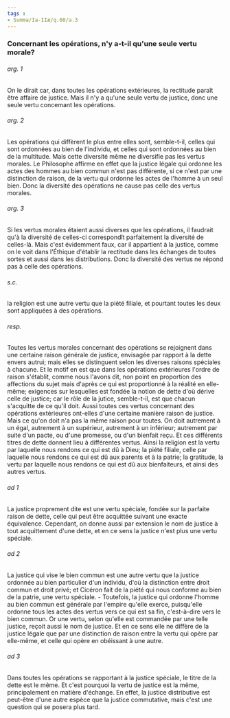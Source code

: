 ```yaml
---
tags : 
- Summa/Ia-IIæ/q.60/a.3
---
```


### Concernant les opérations, n'y a-t-il qu'une seule vertu morale?

###### arg. 1
On le dirait car, dans toutes les opérations extérieures, la rectitude paraît être affaire de justice. Mais il n'y a qu'une seule vertu de justice, donc une seule vertu concemant les opérations. 

###### arg. 2
Les opérations qui diffèrent le plus entre elles sont, semble-t-il, celles qui sont ordonnées au bien de l'individu, et celles qui sont ordonnées au bien de la multitude. Mais cette diversité même ne diversifie pas les vertus morales. Le Philosophe affirme en effet que la justice légale qui ordonne les actes des hommes au bien commun n'est pas différente, si ce n'est par une distinction de raison, de la vertu qui ordonne les actes de l'homme à un seul bien. Donc la diversité des opérations ne cause pas celle des vertus morales. 

###### arg. 3
Si les vertus morales étaient aussi diverses que les opérations, il faudrait qu'à la diversité de celles-ci correspondît parfaitement la diversité de celles-là. Mais c'est évidemment faux, car il appartient à la justice, comme on le voit dans l'Éthique d'établir la rectitude dans les échanges de toutes sortes et aussi dans les distributions. Donc la diversité des vertus ne répond pas à celle des opérations. 

###### s.c.
la religion est une autre vertu que la piété filiale, et pourtant toutes les deux sont appliquées à des opérations. 

###### resp.
Toutes les vertus morales concernant des opérations se rejoignent dans une certaine raison générale de justice, envisagée par rapport à la dette envers autrui; mais elles se distinguent selon les diverses raisons spéciales à chacune. Et le motif en est que dans les opérations extérieures l'ordre de raison s'établit, comme nous l'avons dit, non point en proportion des affections du sujet mais d'après ce qui est proportionné à la réalité en elle-même; exigences sur lesquelles est fondée la notion de dette d'où dérive celle de justice; car le rôle de la jutice, semble-t-il, est que chacun s'acquitte de ce qu'il doit. Aussi toutes ces vertus concernant des opérations extérieures ont-elles d'une certaine manière raison de justice. Mais ce qu'on doit n'a pas la même raison pour toutes. On doit autrement à un égal, autrement à un supérieur, autrement à un inférieur; autrement par suite d'un pacte, ou d'une promesse, ou d'un bienfait reçu. Et ces différents titres de dette donnent lieu à différentes vertus. Ainsi la religion est la vertu par laquelle nous rendons ce qui est dû à Dieu; la piété filiale, celle par laquelle nous rendons ce qui est dû aux parents et à la patrie; la gratitude, la vertu par laquelle nous rendons ce qui est dû aux bienfaiteurs, et ainsi des autres vertus. 

###### ad 1
La justice proprement dite est une vertu spéciale, fondée sur la parfaite raison de dette, celle qui peut être acquittée suivant une exacte équivalence. Cependant, on donne aussi par extension le nom de justice à tout acquittement d'une dette, et en ce sens la justice n'est plus une vertu spéciale. 

###### ad 2
La justice qui vise le bien commun est une autre vertu que la justice ordonnée au bien particulier d'un individu, d'où la distinction entre droit commun et droit privé; et Cicéron fait de la piété qui nous conforme au bien de la patrie, une vertu spéciale. - Toutefois, la justice qui ordonne l'homme au bien commun est générale par l'empire qu'elle exerce, puisqu'elle ordonne tous les actes des vertus vers ce qui est sa fin, c'est-à-dire vers le bien commun. Or une vertu, selon qu'elle est commandée par une telle justice, reçoit aussi le nom de justice. Et en ce sens elle ne diffère de la justice légale que par une distinction de raison entre la vertu qui opère par elle-même, et celle qui opère en obéissant à une autre. 

###### ad 3
Dans toutes les opérations se rapportant à la justice spéciale, le titre de la dette est le même. Et c'est pourquoi la vertu de justice est la même, principalement en matière d'échange. En effet, la justice distributive est peut-être d'une autre espèce que la justice commutative, mais c'est une question qui se posera plus tard. 

